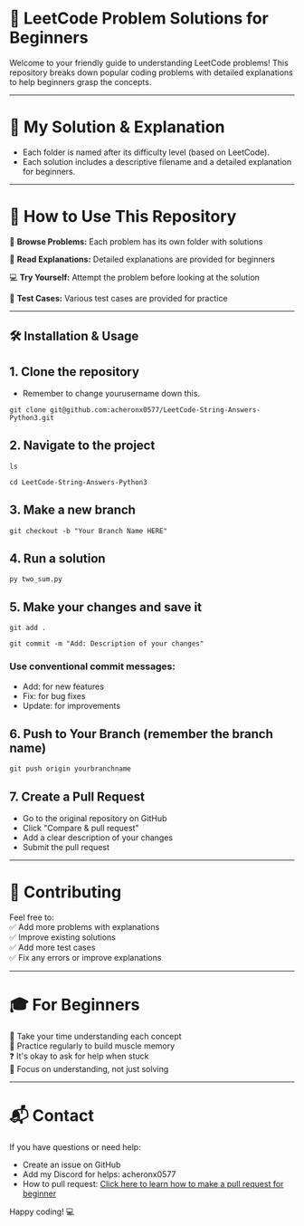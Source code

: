 # 🧠 LeetCode Problem Solutions for Beginners

Welcome to your friendly guide to understanding LeetCode problems! This repository breaks down popular coding problems with detailed explanations to help beginners grasp the concepts.

---

# 🧮 My Solution & Explanation
- Each folder is named after its difficulty level (based on LeetCode).
- Each solution includes a descriptive filename and a detailed explanation for beginners.

---

# 🚀 How to Use This Repository

📁 **Browse Problems:** Each problem has its own folder with solutions  

📖 **Read Explanations:** Detailed explanations are provided for beginners  

💻 **Try Yourself:** Attempt the problem before looking at the solution  

🧪 **Test Cases:** Various test cases are provided for practice  


---

## 🛠️ Installation & Usage
## 1. Clone the repository
- Remember to change yourusername down this.
```
git clone git@github.com:acheronx0577/LeetCode-String-Answers-Python3.git
```
## 2. Navigate to the project
```
ls
```
```
cd LeetCode-String-Answers-Python3
```
## 3. Make a new branch
```
git checkout -b "Your Branch Name HERE"
```
## 4. Run a solution
```
py two_sum.py
```
## 5. Make your changes and save it
```
git add .
```
```
git commit -m "Add: Description of your changes"
```
### Use conventional commit messages:
- Add: for new features
- Fix: for bug fixes
- Update: for improvements

## 6. Push to Your Branch (remember the branch name)
```
git push origin yourbranchname
```
## 7. Create a Pull Request
- Go to the original repository on GitHub
- Click "Compare & pull request"
- Add a clear description of your changes
- Submit the pull request

---

# 🤝 Contributing
Feel free to:  
✅ Add more problems with explanations  
✅ Improve existing solutions  
✅ Add more test cases  
✅ Fix any errors or improve explanations  

---

# 🎓 For Beginners
🐢 Take your time understanding each concept  
🔁 Practice regularly to build muscle memory  
❓ It's okay to ask for help when stuck  
🎯 Focus on understanding, not just solving  

---

# 📬 Contact
If you have questions or need help:
- Create an issue on GitHub
- Add my Discord for helps: acheronx0577
- How to pull request: [Click here to learn how to make a pull request for beginner](https://www.youtube.com/watch?v=6EQN0gJL7y8)

Happy coding! 💻
